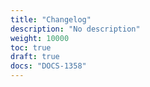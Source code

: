 ```yaml
---
title: "Changelog"
description: "No description"
weight: 10000
toc: true
draft: true
docs: "DOCS-1358"
---
```

